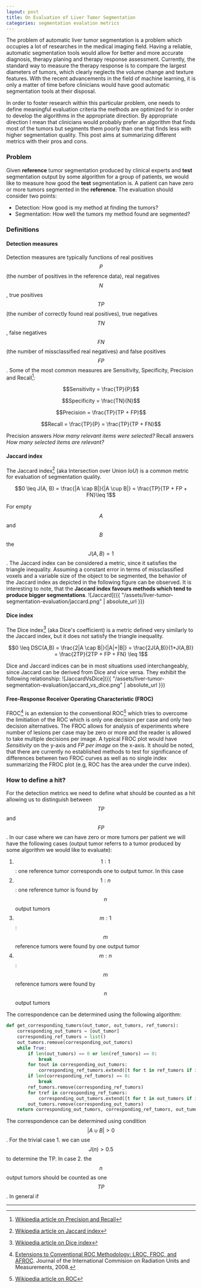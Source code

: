 ```yaml
---
layout: post
title: On Evaluation of Liver Tumor Segmentation
categories: segmentation evalation metrics
---
```


The problem of automatic liver tumor segmentation is a problem which occupies a lot of researches in the medical imaging field. Having a reliable, automatic segmentation tools would allow for better and more accurate diagnosis, therapy planing and therapy response assessment. Currently, the standard way to measure the therapy response is to compare the largest diameters of tumors, which clearly neglects the volume change and texture features. With the recent advancements in the field of machine learning, it is only a matter of time before clinicians would have good automatic segmentation tools at their disposal.

In order to foster research within this particular problem, one needs to define meaningful evaluation criteria the methods are optimized for in order to develop the algorithms in the appropriate direction. By appropriate direction I mean that clinicians would probably prefer an algorithm that finds most of the tumors but segments them poorly than one that finds less with higher segmentation quality. This post aims at summarizing different metrics with their pros and cons.

### Problem
Given **reference** tumor segmentation produced by clinical experts and **test** segmentation output by some algorithm for a group of patients, we would like to measure how good the **test** segmentation is. A patient can have zero or more tumors segmented in the **reference**. The evaluation should consider two points:

- Detection: How good is my method at finding the tumors?
- Segmentation: How well the tumors my method found are segmented?

### Definitions

#### Detection measures
Detection measures are typically functions of real positives $$P$$ (the number of positives in the reference data), real negatives $$N$$, true positives $$TP$$ (the number of correctly found real positives), true negatives $$TN$$, false negatives $$FN$$ (the number of missclassified real negatives) and false positives $$FP$$. Some of the most common measures are Sensitivity, Specificity, Precision and Recall[^3]: 

$$Sensitivity = \frac{TP}{P}$$

$$Specificity = \frac{TN}{N}$$

$$Precision = \frac{TP}{TP + FP}$$

$$Recall = \frac{TP}{P} = \frac{TP}{TP + FN}$$

Precision answers *How many relevant items were selected?*
Recall answers *How many selected items are relevant?*

#### Jaccard index
The Jaccard index[^1] (aka Intersection over Union *IoU*) is a common metric for evaluation of segmentation quality.

$$0 \leq J(A, B) = \frac{|A \cap B|}{|A \cup B|} = \frac{TP}{TP + FP + FN}\leq 1$$

For empty $$A$$ and $$B$$ the $$J(A,B)=1$$. The Jaccard index can be considered a metric, since it satisfies the triangle inequality. Assuming a constant error in terms of missclassified voxels and a variable size of the object to be segmented, the behavior of the Jaccard index as depicted in the following figure can be observed. It is interesting to note, that the **Jaccard index favours methods which tend to produce bigger segmentations**.
![Jaccard]({{ "/assets/liver-tumor-segmentation-evaluation/jaccard.png" | absolute_url }})

#### Dice index
The Dice index[^2] (aka Dice's coefficient) is a metric defined very similarly to the Jaccard index, but it does not satisfy the triangle inequality.

$$0 \leq DSC(A,B) = \frac{2|A \cap B|}{|A|+|B|} = \frac{2J(A,B)}{1+J(A,B)} = \frac{2TP}{2TP + FP + FN} \leq 1$$

Dice and Jaccard indices can be in most situations used interchangeably, since Jaccard can be derived from Dice and vice versa. They exhibit the following relationship:
![JaccardVsDice]({{ "/assets/liver-tumor-segmentation-evaluation/jaccard_vs_dice.png" | absolute_url }})

#### Free-Response Receiver Operating Characteristic (FROC)
FROC[^4] is an extension to the conventional ROC[^5] which tries to overcome the limitiation of the ROC which is only one decision per case and only two decision alternatives. The FROC allows for analysis of experiments where number of lesions per case may be zero or more and the reader is allowed to take multiple decisions per image. A typical FROC plot would have *Sensitivity* on the y-axis and *FP per image* on the x-axis. It should be noted, that there are currently no established methods to test for significance of differences between two FROC curves as well as no single index summarizing the FROC plot (e.g, ROC has the area under the curve index).

### How to define a hit?
For the detection metrics we need to define what should be counted as a hit allowing us to distinguish between $$TP$$ and $$FP$$. In our case where we can have zero or more tumors per patient we will have the following cases (output tumor referrs to a tumor produced by some algorithm we would like to evaluate):

1. $$1:1$$: one reference tumor corresponds one to output tumor. In this case 
2. $$1:n$$: one reference tumor is found by $$n$$ output tumors
3. $$m:1$$: $$m$$ reference tumors were found by one output tumor
4. $$m:n$$: $$m$$ reference tumors were found by $$n$$ output tumors

The correspondence can be determined using the following algorithm:

``` python
def get_corresponding_tumors(out_tumor, out_tumors, ref_tumors):
    corresponding_out_tumors = [out_tumor]
    corresponding_ref_tumors = list()
    out_tumors.remove(corresponding_out_tumors)
    while True:
        if len(out_tumors) == 0 or len(ref_tumors) == 0:
            break
        for tout in corresponding_out_tumors:
            corresponding_ref_tumors.extend([t for t in ref_tumors if intersection(t, tout) > 0])
        if len(corresponding_ref_tumors) == 0:
            break
        ref_tumors.remove(corresponding_ref_tumors)
        for tref in corresponding_ref_tumors:
            corresponding_out_tumors.extend([t for t in out_tumors if interesction(t, tref) > 0])
        out_tumors.remove(corresponding_out_tumors)
    return corresponding_out_tumors, corresponding_ref_tumors, out_tumors, ref_tumors
```

The correspondence can be determined using condition $$\lvert A \cup B \rvert > 0$$. For the trivial case 1. we can use $$J( n) > 0.5$$ to determine the TP. In case 2. the $$n$$ output tumors should be counted as one $$TP$$. In general if 


---
[^1]: [Wikipedia article on Jaccard index](https://en.wikipedia.org/wiki/Jaccard_index)
[^2]: [Wikipedia article on Dice index](https://en.wikipedia.org/wiki/Sørensen–Dice_coefficient)
[^3]: [Wikipedia article on Precision and Recall](https://en.wikipedia.org/wiki/Precision_and_recall)
[^4]: [Extensions to Conventional ROC Methodology: LROC, FROC, and AFROC](https://doi.org/10.1093/jicru/ndn011). Journal of the International Commision on Radiation Units and Measurements, 2008.
[^5]: [Wikipedia article on ROC](https://en.wikipedia.org/wiki/Receiver_operating_characteristic)
